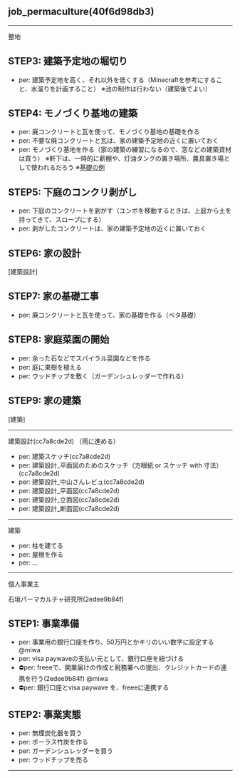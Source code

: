 job_permaculture(40f6d98db3)
---

---
整地

## STEP3: 建築予定地の堀切り
- per: 建築予定地を高く、それ以外を低くする（Minecraftを参考にすること、水溜りを計画すること）
※池の制作は行わない（建築後でよい）

## STEP4: モノづくり基地の建築
- per: 廃コンクリートと瓦を使って、モノづくり基地の基礎を作る
- per: 不要な廃コンクリートと瓦は、家の建築予定地の近くに置いておく
- per: モノづくり基地を作る（家の建築の練習になるので、窓などの建築資材は買う）
※軒下は、一時的に薪棚や、灯油タンクの置き場所、農具置き場として使われるだろう
※[基礎の例](https://note.com/kenjiusui/n/nf8922d48a5d2)

## STEP5: 下庭のコンクリ剥がし
- per: 下庭のコンクリートを剥がす（ユンボを移動するときは、上庭から土を持ってきて、スロープにする）
- per: 剥がしたコンクリートは、家の建築予定地の近くに置いておく

## STEP6: 家の設計
[建築設計]

## STEP7: 家の基礎工事
- per: 廃コンクリートと瓦を使って、家の基礎を作る（ベタ基礎）

## STEP8: 家庭菜園の開始
- per: 余った石などでスパイラル菜園などを作る
- per: 庭に果樹を植える
- per: ウッドチップを敷く（ガーデンシュレッダーで作れる）

## STEP9: 家の建築
[建築]

---
建築設計(cc7a8cde2d)
（雨に進める）

- per: 建築スケッチ(cc7a8cde2d)
- per: 建築設計_平面図のためのスケッチ（方眼紙 or スケッチ with 寸法）(cc7a8cde2d)
- per: 建築設計_中山さんレビュ(cc7a8cde2d)
- per: 建築設計_平面図(cc7a8cde2d)
- per: 建築設計_立面図(cc7a8cde2d)
- per: 建築設計_断面図(cc7a8cde2d)

---
建築

- per: 柱を建てる
- per: 屋根を作る
- per: ...

---
個人事業主

石垣パーマカルチャ研究所(2edee9b84f)

## STEP1: 事業準備
- per: 事業用の銀行口座を作り、50万円とかキリのいい数字に設定する @miwa
- per: visa paywaveの支払い元として、銀行口座を紐づける
- ⛔️per: freeeで、開業届けの作成と税務署への提出、クレジットカードの連携を行う(2edee9b84f) @miwa
- ⛔️per: 銀行口座とvisa paywave を、freeeに連携する

## STEP2: 事業実態
- per: 無煙炭化器を買う
- per: ポーラス竹炭を作る
- per: ガーデンシュレッダーを買う
- per: ウッドチップを売る

---



